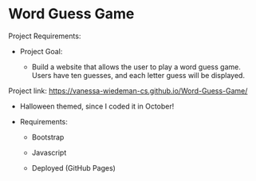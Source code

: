 # Word Guess Game

Project Requirements:

- Project Goal: 

  - Build a website that allows the user to play a word guess game. Users have ten guesses, and each letter guess will be displayed. 
  
 Project link: https://vanessa-wiedeman-cs.github.io/Word-Guess-Game/  
 - Halloween themed, since I coded it in October!  

- Requirements:

  - Bootstrap 
  
  - Javascript 

  - Deployed (GitHub Pages) 
  
  
